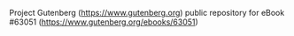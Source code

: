 Project Gutenberg (https://www.gutenberg.org) public repository for eBook #63051 (https://www.gutenberg.org/ebooks/63051)
